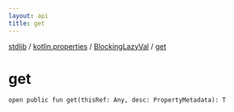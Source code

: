 ```yaml
---
layout: api
title: get
---
```

[stdlib](../../index.md) / [kotlin.properties](../index.md) / [BlockingLazyVal](index.md) / [get](get.md)

# get

```
open public fun get(thisRef: Any, desc: PropertyMetadata): T
```
